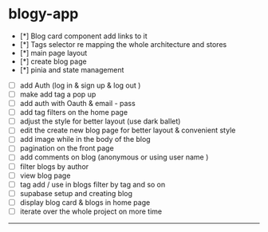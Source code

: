 # blogy-app

- [*] Blog card component add links to it
- [*] Tags selector re mapping the whole architecture and stores
- [*] main page layout
- [*] create blog page
- [*] pinia and state management
- [ ] add Auth (log in & sign up & log out )
- [ ] make add tag a pop up
- [ ] add auth with Oauth & email - pass
- [ ] add tag filters on the home page
- [ ] adjust the style for better layout (use dark ballet)
- [ ] edit the create new blog page for better layout & convenient style
- [ ] add image while in the body of the blog
- [ ] pagination on the front page
- [ ] add comments on blog (anonymous or using user name )
- [ ] filter blogs by author
- [ ] view blog page
- [ ] tag add / use in blogs filter by tag and so on
- [ ] supabase setup and creating blog
- [ ] display blog card & blogs in home page
- [ ] iterate over the whole project on more time

---
